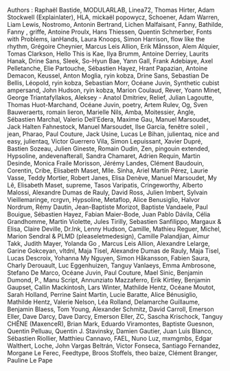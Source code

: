 Authors :
Raphaël Bastide, MODULARLAB, Linea72, Thomas Hirter, Adam Stockwell (Explainlater), HLA, mickaël popowycz, Schoener, Adam Warren, Liam Lewis, Nostromo, Antonin Bertrand, Lichen Malfaisant, Fanny, Bathilde, Fanny , griffe, Antoine Proulx, Hans Thiessen, Quentin Schmerber, Fonts with Problems, ianHands, Laura Knoops, Simon Harrison, flow like the rhythm, Grégoire Cheynier, Marcus Leis Allion, Erik Månsson, Alem Alquier, Tomas Clarkson, Hello This is Kae, Ilya Brumm, Antoine Derriey, Laurits Hanak, Drine Sans, Sleek, So-Hyun Bae, Yann Gall, Frank Adebiaye, Axel Pelletanche, Elie Partouche, Sébastien Hayez, Hrant Papazian, Antoine Demacon, Keussel, Anton Moglia, ryin kobza, Drine Sans, Sebastian De Bellis, Léopold, ryin kobza, Sebastian Morr, Océane Juvin, Synthetic cubist ampersand, John Hudson, ryin kobza, Marion Coulaud, Rever, Yoann Minet, George Triantafyllakos, Aleksey - Anatol Dmitriev, Relief, Julian Lagoutte, Thomas Huot-Marchand, Océane Juvin, poetry, Artem Rulev, Og, Sven Bauweraerts, romain lieron, Marielle Nils, Amba, Moitessier, Angle, Sébastien Marchal, Valerio Dell'Edera, Maxime Gau, Manuel Marsoudet, Jack Halten Fahnestock, Manuel Marsoudet, Ilse García, fenêtre soleil , jean, Pharao, Paul Couture, Jack Usine, Lucas Le Bihan, julientaq, nice and easy, julientaq, Víctor Guerrero Vila, Simon Lepuissant, Xavier Dupré, Bastien Sozeau, Julien Gineste, Romain Oudin, Zen, pingouin extended, Hypsoline, andevenafterall, Sandra Chamaret, Adrien Requin, Martin Desinde, Monica Fraile Morisson, Jérémy Landes, Clément Baudouin, Corentin, Cribe, Elisabeth Maset, Mlle. Sinha, Ariel Martín Pérez, Laurie Vasse, Teddy Mortier, Robert Janes, Elisa Denève, Manuel Marsoudet, My Lê, Elisabeth Maset, supreme, Tasos Varipatis, Cringeworthy, Alberto Malossi, Alexandre Dumas de Rauly, David Ross, Julien Imbert, Sylvain Vieillemaringe, rcrgvn, Hypsoline, Metaflop, Alice Benusiglio, Halvor Nordrum, Rémy Dautin, Jean-Baptiste Morizot, Baptiste Vandaele, Paul Bouigue, Sébastien Hayez, Fabian Maier-Bode, Juan Pablo Dávila, Célia Grandhomme, Martin Violette, Jules Tirilly, Sebastien Sanfilippo, Margaux & Elisa, Claire Deville, Dr.Ink, Lenny Hudson, Camille, Mathieu Reguer, Michel, Marion Sendral & PLMD (pleaseletmedesign), Camille Palandjian, Aimur Takk, Judith Mayer, Yolanda Go , Marcus Leis Allion, Alexandre Lelarge, Garine Gokceyan, vltdnl, Maja Tisel, Alexandre Dumas de Rauly, Maja Tisel, Lucas Descroix, Yohanna My Nguyen, Simon Håkansson, Fabien Saura, Charly Derouault, Luc Eggenhuizen, Tanguy Vanlaeys, Emma Ambrosone, Stefano De Marco, Océane Juvin, Paul Couture, Mael Sinic, Benjamin Dumond, P., Manu Script, Annunziato Mazzaferro, Erik Kirtley, Benjamin Gaupset, Callin Mackintosh, Lars Winter, Mathilde Hentz, Océane Moutot, Sarah Holland, Perrine Saint Martin, Lucie Baratte, Alice Bénusiglio, Mathilde Hentz, Valerie Nelson, Léa Rolland, Delamarche Guillaume, Benjamin Blaess, Tom Young, Alexander Schmitz, David Carroll, Emerson Eller, Dave Darcy, Dave Darcy, Emerson Eller, ZC, Sascha Krischock, Tanguy CHÊNE (MaxenceR), Brian Mark, Eduardo Viramontes, Baptiste Guesnon, Quentin Pelluau, Quentin J. Stavinsky, Damien Gautier, Juan Luis Blanco, Sébastien Riollier, Matthieu Cannavo, FAEL, Nuno Luz, mxmgmbs, Edgar Walthert, Loche, John Vargas Beltrán, Victor Fonseca, Santiago Fernandez, Morgane Le Ferec, Feedtype, Broos Stoffels, theo baize, Clément Branger, Pauline Le Pape
